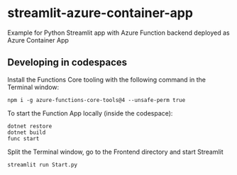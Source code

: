 # streamlit-azure-container-app
Example for Python Streamlit app with Azure Function backend deployed as Azure Container App

## Developing in codespaces

Install the Functions Core tooling with the following command in the Terminal window:

    npm i -g azure-functions-core-tools@4 --unsafe-perm true

To start the Function App locally (inside the codespace):

    dotnet restore
    dotnet build
    func start

Split the Terminal window, go to the Frontend directory and start Streamlit

    streamlit run Start.py



